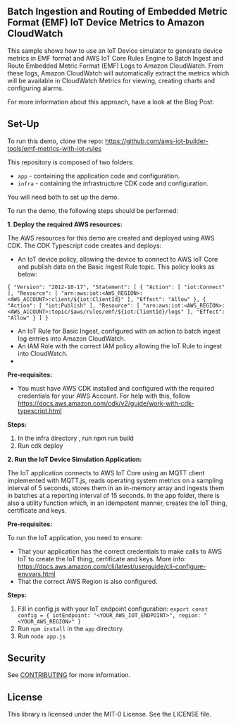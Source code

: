 ## Batch Ingestion and Routing of Embedded Metric Format (EMF) IoT Device Metrics to Amazon CloudWatch

This sample shows how to use an IoT Device simulator to generate device metrics in EMF format and AWS IoT Core Rules Engine to Batch Ingest and Route Embedded Metric Format (EMF) Logs to Amazon CloudWatch. 
From these logs, Amazon CloudWatch will automatically extract the metrics which will be available in CloudWatch Metrics for viewing, creating charts and configuring alarms.

For more information about this approach, have a look at the Blog Post: 
<Link here>

## Set-Up 

To run this demo, clone the repo: https://github.com/aws-iot-builder-tools/emf-metrics-with-iot-rules

This repository is composed of two folders:

* `app` - containing the application code and configuration.
* `infra` - containing the infrastructure CDK code and configuration.

You will need both to set up the demo.

To run the demo, the following steps should be performed:

**1. Deploy the required AWS resources:**

The AWS resources for this demo are created and deployed using AWS CDK. The CDK Typescript code creates and deploys:

* An IoT device policy, allowing the device to connect to AWS IoT Core and publish data on the Basic Ingest Rule topic. This policy looks as below:

`{
"Version": "2012-10-17",
"Statement": [
{
"Action": [
"iot:Connect"
],
"Resource": [
"arn:aws:iot:<AWS_REGION>:<AWS_ACCOUNT>:client/${iot:ClientId}"
],
"Effect": "Allow"
},
{
"Action": [
"iot:Publish"
],
"Resource": [
"arn:aws:iot:<AWS_REGION>:<AWS_ACCOUNT>:topic/$aws/rules/emf/${iot:ClientId}/logs"
],
"Effect": "Allow"
}
]
}
`
* An IoT Rule for Basic Ingest, configured with an action to batch ingest log entries into Amazon CloudWatch.
* An IAM Role with the correct IAM policy allowing the IoT Rule to ingest into CloudWatch.
* 
**Pre-requisites:**

* You must have AWS CDK installed and configured with the required credentials for your AWS Account. For help with this, follow https://docs.aws.amazon.com/cdk/v2/guide/work-with-cdk-typescript.html

**Steps:**

1. In the infra  directory , run npm run build
2. Run cdk deploy

**2. Run the IoT Device Simulation Application:**

The IoT application connects to AWS IoT Core using an MQTT client implemented with MQTT.js, reads operating system metrics on a sampling interval of 5 seconds, stores them in an in-memory array and ingests them in batches at a reporting interval of 15 seconds. In the app folder, there is also a utility function which, in an idempotent manner, creates the IoT thing, certificate and keys.

**Pre-requisites:**

To run the IoT application, you need to ensure:

* That your application has the correct credentials to make calls to AWS IoT to create the IoT thing, certificate and keys.  More info: https://docs.aws.amazon.com/cli/latest/userguide/cli-configure-envvars.html
* That the correct AWS Region is also configured.

**Steps:**

1. Fill in config.js with your IoT endpoint configuration:
`export const config = {
iotEndpoint: "<YOUR_AWS_IOT_ENDPOINT>",
region: "<YOUR_AWS_REGION>"
}`
2. Run `npm install` in the `app` directory.
3. Run `node app.js`

## Security

See [CONTRIBUTING](CONTRIBUTING.md#security-issue-notifications) for more information.

## License

This library is licensed under the MIT-0 License. See the LICENSE file.

